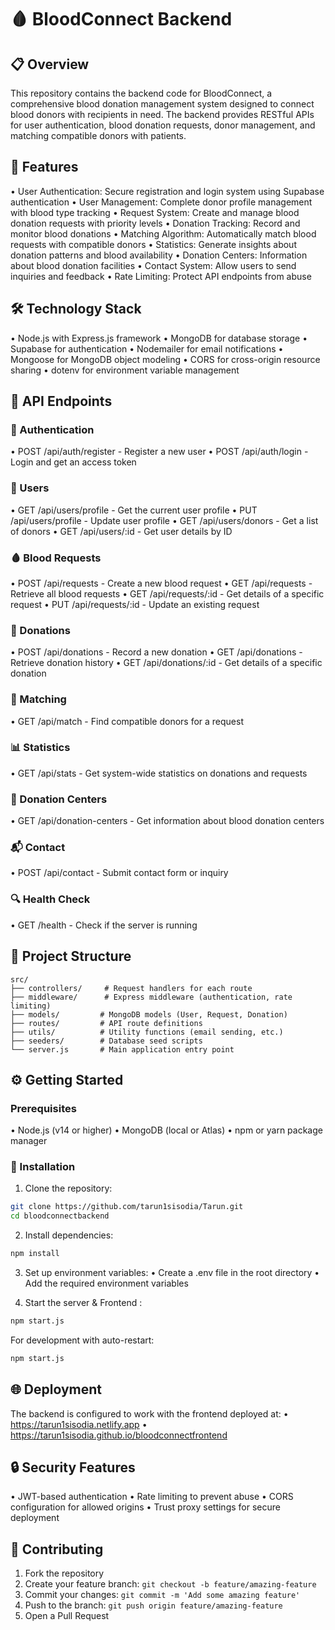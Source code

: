 🩸 BloodConnect Backend
======================

📋 Overview
---------
This repository contains the backend code for BloodConnect, a comprehensive blood donation management system designed to connect blood donors with recipients in need. The backend provides RESTful APIs for user authentication, blood donation requests, donor management, and matching compatible donors with patients.

🌟 Features
---------
• User Authentication: Secure registration and login system using Supabase authentication
• User Management: Complete donor profile management with blood type tracking
• Request System: Create and manage blood donation requests with priority levels
• Donation Tracking: Record and monitor blood donations
• Matching Algorithm: Automatically match blood requests with compatible donors
• Statistics: Generate insights about donation patterns and blood availability
• Donation Centers: Information about blood donation facilities
• Contact System: Allow users to send inquiries and feedback
• Rate Limiting: Protect API endpoints from abuse

🛠️ Technology Stack
----------------
• Node.js with Express.js framework
• MongoDB for database storage
• Supabase for authentication
• Nodemailer for email notifications
• Mongoose for MongoDB object modeling
• CORS for cross-origin resource sharing
• dotenv for environment variable management

🔌 API Endpoints
-------------
### 🔐 Authentication
• POST /api/auth/register - Register a new user
• POST /api/auth/login - Login and get an access token

### 👥 Users
• GET /api/users/profile - Get the current user profile
• PUT /api/users/profile - Update user profile
• GET /api/users/donors - Get a list of donors
• GET /api/users/:id - Get user details by ID

### 🩸 Blood Requests
• POST /api/requests - Create a new blood request
• GET /api/requests - Retrieve all blood requests
• GET /api/requests/:id - Get details of a specific request
• PUT /api/requests/:id - Update an existing request

### 💉 Donations
• POST /api/donations - Record a new donation
• GET /api/donations - Retrieve donation history
• GET /api/donations/:id - Get details of a specific donation

### 🔄 Matching
• GET /api/match - Find compatible donors for a request

### 📊 Statistics
• GET /api/stats - Get system-wide statistics on donations and requests

### 🏥 Donation Centers
• GET /api/donation-centers - Get information about blood donation centers

### 📬 Contact
• POST /api/contact - Submit contact form or inquiry

### 🔍 Health Check
• GET /health - Check if the server is running

📁 Project Structure
-----------------
```
src/
├── controllers/     # Request handlers for each route
├── middleware/      # Express middleware (authentication, rate limiting)
├── models/         # MongoDB models (User, Request, Donation)
├── routes/         # API route definitions
├── utils/          # Utility functions (email sending, etc.)
├── seeders/        # Database seed scripts
└── server.js       # Main application entry point
```

⚙️ Getting Started
---------------
### Prerequisites
• Node.js (v14 or higher)
• MongoDB (local or Atlas)
• npm or yarn package manager

### 🚀 Installation
1. Clone the repository:
```bash
git clone https://github.com/tarun1sisodia/Tarun.git
cd bloodconnectbackend
```

2. Install dependencies:
```bash
npm install
```

3. Set up environment variables:
   • Create a .env file in the root directory
   • Add the required environment variables

4. Start the server & Frontend :
```bash
npm start.js
```

For development with auto-restart:
```bash
npm start.js
```

🌐 Deployment
-----------
The backend is configured to work with the frontend deployed at:
• https://tarun1sisodia.netlify.app
• https://tarun1sisodia.github.io/bloodconnectfrontend

🔒 Security Features
-----------------
• JWT-based authentication
• Rate limiting to prevent abuse
• CORS configuration for allowed origins
• Trust proxy settings for secure deployment

🤝 Contributing
------------
1. Fork the repository
2. Create your feature branch: `git checkout -b feature/amazing-feature`
3. Commit your changes: `git commit -m 'Add some amazing feature'`
4. Push to the branch: `git push origin feature/amazing-feature`
5. Open a Pull Request
